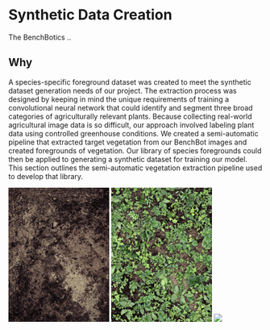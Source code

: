 # Synthetic Data Creation

The BenchBotics ..

## Why
A species-specific foreground dataset was created to meet the synthetic dataset generation needs of our project. The extraction process was designed by keeping in mind the unique requirements of training a convolutional neural network that could identify and segment three broad categories of agriculturally relevant plants. Because collecting real-world agricultural image data is so difficult, our approach involved labeling plant data using controlled greenhouse conditions. We created a semi-automatic pipeline that extracted target vegetation from our BenchBot images and created foregrounds of vegetation. Our library of species foregrounds could then be applied to generating a synthetic dataset for training our model. This section outlines the semi-automatic vegetation extraction pipeline used to develop that library.

<p float="left">
  <img src="assets/soil_sample.jpg" width="200" />
  <img src="assets/train_sample.jpg" width="200" /> 
  <img src="assets/label_sample.png" width="200" />
</p>
